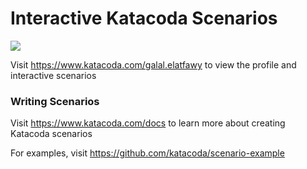 # Interactive Katacoda Scenarios

[![](http://shields.katacoda.com/katacoda/galal.elatfawy/count.svg)](https://www.katacoda.com/galal.elatfawy "Get your profile on Katacoda.com")

Visit https://www.katacoda.com/galal.elatfawy to view the profile and interactive scenarios

### Writing Scenarios
Visit https://www.katacoda.com/docs to learn more about creating Katacoda scenarios

For examples, visit https://github.com/katacoda/scenario-example
